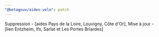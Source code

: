 ```yaml
---
"@betagouv/aides-velo": patch
---
```


Suppression - [aides Pays de la Loire, Louvigny, Côte d'Or], Mise à jour - [lien Entzheim, Ifs, Sarlat et Les Portes Briardes]
